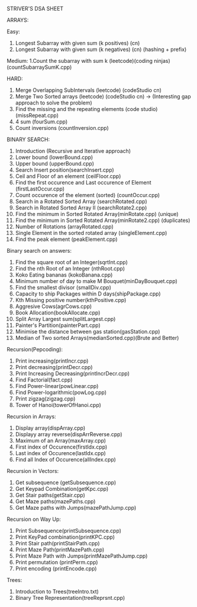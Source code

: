 STRIVER'S DSA SHEET

ARRAYS:

Easy:
1. Longest Subarray with given sum (k positives) (cn)
2. Longest Subarray with given sum (k negatives) (cn) (hashing + prefix)

Medium: 
1.Count the subarray with sum k (leetcode)(coding ninjas) (countSubarraySumK.cpp)

HARD:
1. Merge Overlapping SubIntervals (leetcode) (codeStudio cn)
2. Merge Two Sorted arrays (leetcode) (codeStudio cn) -> (Interesting gap approach to solve the problem)
3. Find the missing and the repeating elements (code studio) (missRepeat.cpp)
4. 4 sum (fourSum.cpp)
5. Count inversions (countInversion.cpp)


BINARY SEARCH:
1. Introduction (Recursive and Iterative approach)
2. Lower bound (lowerBound.cpp)
3. Upper bound (upperBound.cpp)
4. Search Insert position(searchInsert.cpp)
5. Ceil and Floor of an element (ceilFloor.cpp)
6. Find the first occurence and Last occurence of Element (firstLastOccur.cpp)
7. Count occurence of the element (sorted) (countOccur.cpp)
8. Search in a Rotated Sorted Array (searchRotated.cpp)
9. Search in Rotated Sorted Array II (searchRotate2.cpp)
10. Find the minimum in Sorted Rotated Array(minRotate.cpp) (unique)
11. Find the minimum in Sorted Rotated Array(minRotate2.cpp) (duplicates)
12. Number of Rotations (arrayRotated.cpp)
13. Single Element in the sorted rotated array (singleElement.cpp) 
14. Find the peak element (peakElement.cpp)

Binary search on answers:
1. Find the square root of an Integer(sqrtInt.cpp)
2. Find the nth Root of an Integer (nthRoot.cpp)
3. Koko Eating bananas (kokoBanana.cpp)
4. Minimum number of day to make M Bouquet(minDayBouquet.cpp)
5. Find the smallest divisor (smallDiv.cpp)
6. Capacity to ship Packages within D days(shipPackage.cpp)
7. Kth Missing positive number(kthPositive.cpp)
8. Aggresive Cows(agrCows.cpp)
9. Book Allocation(bookAllocate.cpp)
10. Split Array Largest sum(splitLargest.cpp)
11. Painter's Partition(painterPart.cpp)
12. Minimise the distance between gas station(gasStation.cpp)
13. Median of Two sorted Arrays(medianSorted.cpp)(Brute and Better)

Recursion(Pepcoding):
1. Print increasing(printIncr.cpp)
2. Print decreasing(printDecr.cpp)
3. Print Increasing Decreasing(printIncrDecr.cpp)
4. Find Factorial(fact.cpp)
5. Find Power-linear(powLinear.cpp)
6. Find Power-logarithmic(powLog.cpp)
7. Print zigzag(zigzag.cpp)
8. Tower of Hanoi(towerOfHanoi.cpp)

Recursion in Arrays:
1. Display array(dispArray.cpp)
2. Displayy array reverse(dispArrReverse.cpp)
3. Maximum of an Array(maxArray.cpp)
4. First index of Occurence(firstIdx.cpp)
5. Last index of Occurence(lastIdx.cpp)
6. Find all Index of Occurence(allIndex.cpp)

Recursion in Vectors:
1. Get subsequence (getSubsequence.cpp)
2. Get Keypad Combination(getKpc.cpp)
3. Get Stair paths(getStair.cpp)
4. Get Maze paths(mazePaths.cpp)
5. Get Maze paths with Jumps(mazePathJump.cpp)

Recursion on Way Up:
1. Print Subsequence(printSubsequence.cpp)
2. Print KeyPad combination(printKPC.cpp)
3. Print Stair path(printStairPath.cpp)
4. Print Maze Path(printMazePath.cpp)
5. Print Maze Path with Jumps(printMazePathJump.cpp)
6. Print permutation (printPerm.cpp)
7. Print encoding (printEncode.cpp)












Trees:
1. Introduction to Trees(treeIntro.txt)
2. Binary Tree Representation(treeReprsnt.cpp)